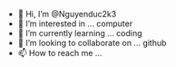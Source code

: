 - 👋 Hi, I’m @Nguyenduc2k3
- 👀 I’m interested in ... computer
- 🌱 I’m currently learning ... coding
- 💞️ I’m looking to collaborate on ... github
- 📫 How to reach me ...

<!---
Nguyenduc2k3/Nguyenduc2k3 is a ✨ special ✨ repository because its `README.md` (this file) appears on your GitHub profile.
You can click the Preview link to take a look at your changes.
--->
<!DOCTYPE html>
<html>
<head>
  <title>Con rắn chuyển động</title>
  <style>
    body {
      margin: 0;
      overflow: hidden;
    }
    canvas {
      display: block;
    }
  </style>
</head>
<body>
  <canvas id="snakeCanvas"></canvas>
  <script src="snake.js">

    const canvas = document.getElementById('snakeCanvas');
const ctx = canvas.getContext('2d');

// Kích thước của canvas
const canvasWidth = window.innerWidth;
const canvasHeight = window.innerHeight;

canvas.width = canvasWidth;
canvas.height = canvasHeight;

// Khởi tạo tọa độ ban đầu cho con rắn
let x = 50;
let y = 50;
let speedX = 2;
let speedY = 2;

function drawSnake() {
  // Xóa canvas để vẽ lại con rắn
  ctx.clearRect(0, 0, canvasWidth, canvasHeight);

  // Vẽ con rắn
  ctx.fillStyle = 'green';
  ctx.fillRect(x, y, 50, 50);

  // Di chuyển con rắn
  x += speedX;
  y += speedY;

  // Kiểm tra va chạm với biên của canvas
  if (x + 50 > canvasWidth || x < 0) {
    speedX = -speedX;
  }
  if (y + 50 > canvasHeight || y < 0) {
    speedY = -speedY;
  }

  // Lặp lại việc vẽ con rắn sau 100ms
  requestAnimationFrame(drawSnake);
}

// Bắt đầu vẽ con rắn
drawSnake();

  </script>
</body>
</html>

